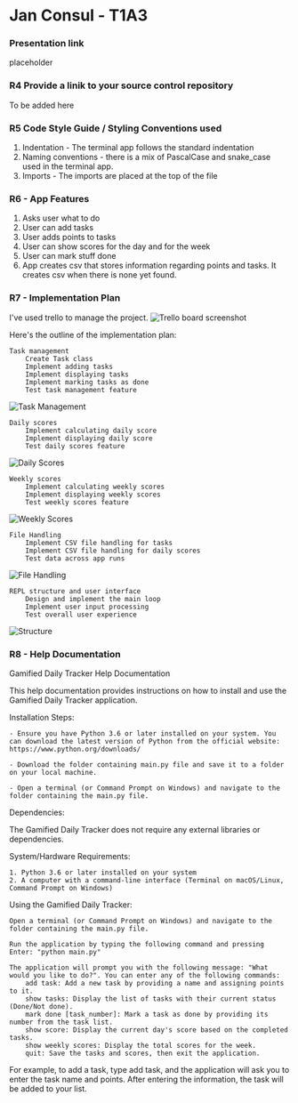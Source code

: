 # Jan Consul - T1A3

### Presentation link
placeholder

### R4 Provide a linik to your source control repository
To be added here

### R5 Code Style Guide / Styling Conventions used
1. Indentation - The terminal app follows the standard indentation
2. Naming conventions - there is a mix of PascalCase and snake_case used in the terminal app.
3. Imports - The imports are placed at the top of the file

### R6 - App Features
1. Asks user what to do
2. User can add tasks
3. User adds points to tasks
4. User can show scores for the day and for the week
5. User can mark stuff done
6. App creates csv that stores information regarding points and tasks. It creates csv when there is none yet found.

### R7 - Implementation Plan

I've used trello to manage the project. 
![Trello board screenshot](./Images/Trello%20Screenshots/Screenshot.PNG)

Here's the outline of the implementation plan:

    Task management
        Create Task class
        Implement adding tasks
        Implement displaying tasks
        Implement marking tasks as done
        Test task management feature
![Task Management](./Images/Trello%20Screenshots/Task%20Management%20screenshot.PNG)


    Daily scores
        Implement calculating daily score
        Implement displaying daily score
        Test daily scores feature
![Daily Scores](./Images/Trello%20Screenshots/Daily%20Scores.PNG)

    Weekly scores
        Implement calculating weekly scores
        Implement displaying weekly scores
        Test weekly scores feature
![Weekly Scores](./Images/Trello%20Screenshots/Weekly%20scores.PNG)

    File Handling
        Implement CSV file handling for tasks
        Implement CSV file handling for daily scores
        Test data across app runs
![File Handling](./Images/Trello%20Screenshots/file%20handling.PNG)

    REPL structure and user interface
        Design and implement the main loop
        Implement user input processing
        Test overall user experience
![Structure](./Images/Trello%20Screenshots/Structure%20screenshot.PNG)


### R8 - Help Documentation
Gamified Daily Tracker Help Documentation

This help documentation provides instructions on how to install and use the Gamified Daily Tracker application.

Installation Steps:

    - Ensure you have Python 3.6 or later installed on your system. You can download the latest version of Python from the official website: https://www.python.org/downloads/

    - Download the folder containing main.py file and save it to a folder on your local machine.

    - Open a terminal (or Command Prompt on Windows) and navigate to the folder containing the main.py file.

Dependencies:

The Gamified Daily Tracker does not require any external libraries or dependencies. 

System/Hardware Requirements:

    1. Python 3.6 or later installed on your system
    2. A computer with a command-line interface (Terminal on macOS/Linux, Command Prompt on Windows)

Using the Gamified Daily Tracker:

    Open a terminal (or Command Prompt on Windows) and navigate to the folder containing the main.py file.

    Run the application by typing the following command and pressing Enter: "python main.py"

    The application will prompt you with the following message: "What would you like to do?". You can enter any of the following commands:
        add task: Add a new task by providing a name and assigning points to it.
        show tasks: Display the list of tasks with their current status (Done/Not done).
        mark done [task_number]: Mark a task as done by providing its number from the task list.
        show score: Display the current day's score based on the completed tasks.
        show weekly scores: Display the total scores for the week.
        quit: Save the tasks and scores, then exit the application.

For example, to add a task, type add task, and the application will ask you to enter the task name and points. After entering the information, the task will be added to your list.
